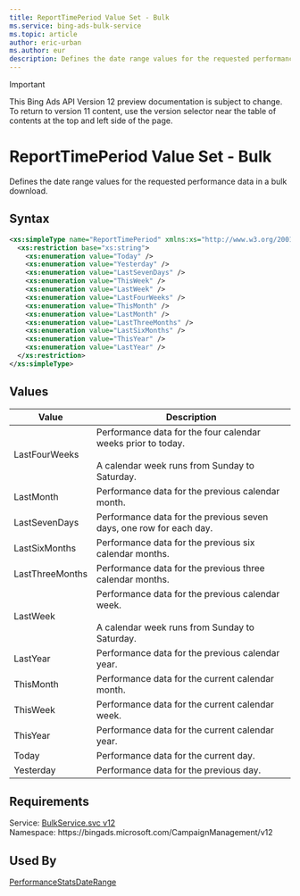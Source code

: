 ```yaml
---
title: ReportTimePeriod Value Set - Bulk
ms.service: bing-ads-bulk-service
ms.topic: article
author: eric-urban
ms.author: eur
description: Defines the date range values for the requested performance data in a bulk download.
---
```

> [!IMPORTANT]
> This Bing Ads API Version 12 preview documentation is subject to change. To return to version 11 content, use the version selector near the table of contents at the top and left side of the page.

# ReportTimePeriod Value Set - Bulk
Defines the date range values for the requested performance data in a bulk download.

## Syntax
```xml
<xs:simpleType name="ReportTimePeriod" xmlns:xs="http://www.w3.org/2001/XMLSchema">
  <xs:restriction base="xs:string">
    <xs:enumeration value="Today" />
    <xs:enumeration value="Yesterday" />
    <xs:enumeration value="LastSevenDays" />
    <xs:enumeration value="ThisWeek" />
    <xs:enumeration value="LastWeek" />
    <xs:enumeration value="LastFourWeeks" />
    <xs:enumeration value="ThisMonth" />
    <xs:enumeration value="LastMonth" />
    <xs:enumeration value="LastThreeMonths" />
    <xs:enumeration value="LastSixMonths" />
    <xs:enumeration value="ThisYear" />
    <xs:enumeration value="LastYear" />
  </xs:restriction>
</xs:simpleType>
```

## <a name="values"></a>Values

|Value|Description|
|-----------|---------------|
|<a name="lastfourweeks"></a>LastFourWeeks|Performance data for the four calendar weeks prior to today.<br /><br /> A calendar week runs from Sunday to Saturday.|
|<a name="lastmonth"></a>LastMonth|Performance data for the previous calendar month.|
|<a name="lastsevendays"></a>LastSevenDays|Performance data for the previous seven days, one row for each day.|
|<a name="lastsixmonths"></a>LastSixMonths|Performance data for the previous six calendar months.|
|<a name="lastthreemonths"></a>LastThreeMonths|Performance data for the previous three calendar months.|
|<a name="lastweek"></a>LastWeek|Performance data for the previous calendar week.<br /><br /> A calendar week runs from Sunday to Saturday.|
|<a name="lastyear"></a>LastYear|Performance data for the previous calendar year.|
|<a name="thismonth"></a>ThisMonth|Performance data for the current calendar month.|
|<a name="thisweek"></a>ThisWeek|Performance data for the current calendar week.|
|<a name="thisyear"></a>ThisYear|Performance data for the current calendar year.|
|<a name="today"></a>Today|Performance data for the current day.|
|<a name="yesterday"></a>Yesterday|Performance data for the previous day.|

## Requirements
Service: [BulkService.svc v12](https://bulk.api.bingads.microsoft.com/Api/Advertiser/CampaignManagement/v11/BulkService.svc)  
Namespace: https\://bingads.microsoft.com/CampaignManagement/v12  

## Used By
[PerformanceStatsDateRange](performancestatsdaterange.md)  
